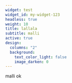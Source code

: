 ```yaml
---
widget: test
widget_id: my-widget-123
headless: true
weight: 10
title: lallala
subtitle: malli
active: true
design:
  columns: "2"
  background:
    text_color_light: false
    image_darken: 0
---
```

m﻿alli ok